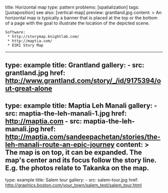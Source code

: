 title: Horizontal map
type: pattern
problems: [spatialization]
tags: [juxtaposition]
see also: [vertical-map]
preview: grantland.jpg
content: >
    An horizontal map is typically a banner that is placed at the top or the bottom of a page with the goal to illustrate the location of the depicted scene.
    
    Software:
     * http://storymap.knightlab.com/
     * http://maptia.com/
     * ESRI Story Map
---
type: example
title: Grantland
gallery: 
    - src: grantland.jpg
      href: http://www.grantland.com/story/_/id/9175394/out-great-alone
---
type: example
title: Maptia Leh Manali
gallery: 
    - src: maptia-the-leh-manali-1.jpg
      href: http://maptia.com
    - src: maptia-the-leh-manali.jpg
      href: http://maptia.com/sandeepachetan/stories/the-leh-manali-route-an-epic-journey
content: >
    The map is on top, it can be expanded. The map's center and its focus follow the story line. E.g. the photos relate to Takanka on the map.
---
type: example
title: Salem tour
gallery:
    - src: salem-tour.jpg
      href: http://graphics.boston.com/your_town/salem_test/salem_tour.html